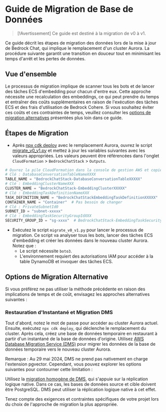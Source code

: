 # Guide de Migration de Base de Données

> [!Avertissement]
> Ce guide est destiné à la migration de v0 à v1.

Ce guide décrit les étapes de migration des données lors de la mise à jour de Bedrock Chat, qui implique le remplacement d'un cluster Aurora. La procédure suivante garantit une transition en douceur tout en minimisant les temps d'arrêt et les pertes de données.

## Vue d'ensemble

Le processus de migration implique de scanner tous les bots et de lancer des tâches ECS d'embedding pour chacun d'entre eux. Cette approche nécessite une recalculation des embeddings, ce qui peut prendre du temps et entraîner des coûts supplémentaires en raison de l'exécution des tâches ECS et des frais d'utilisation de Bedrock Cohere. Si vous souhaitez éviter ces coûts et ces contraintes de temps, veuillez consulter les [options de migration alternatives](#alternative-migration-options) présentées plus loin dans ce guide.

## Étapes de Migration

- Après [npx cdk deploy](../README.md#deploy-using-cdk) avec le remplacement Aurora, ouvrez le script [migrate_v0_v1.py](./migrate_v0_v1.py) et mettez à jour les variables suivantes avec les valeurs appropriées. Les valeurs peuvent être référencées dans l'onglet `CloudFormation` > `BedrockChatStack` > `Outputs`.

```py
# Ouvrez la pile CloudFormation dans la console de gestion AWS et copiez les valeurs à partir de l'onglet Outputs.
# Clé : DatabaseConversationTableNameXXXX
TABLE_NAME = "BedrockChatStack-DatabaseConversationTableXXXXX"
# Clé : EmbeddingClusterNameXXX
CLUSTER_NAME = "BedrockChatStack-EmbeddingClusterXXXXX"
# Clé : EmbeddingTaskDefinitionNameXXX
TASK_DEFINITION_NAME = "BedrockChatStackEmbeddingTaskDefinitionXXXXX"
CONTAINER_NAME = "Container"  # Pas besoin de changer
# Clé : PrivateSubnetId0
SUBNET_ID = "subnet-xxxxx"
# Clé : EmbeddingTaskSecurityGroupIdXXX
SECURITY_GROUP_ID = "sg-xxxx"  # BedrockChatStack-EmbeddingTaskSecurityGroupXXXXX
```

- Exécutez le script `migrate_v0_v1.py` pour lancer le processus de migration. Ce script va analyser tous les bots, lancer des tâches ECS d'embedding et créer les données dans le nouveau cluster Aurora. Notez que :
  - Le script nécessite `boto3`.
  - L'environnement requiert des autorisations IAM pour accéder à la table DynamoDB et invoquer des tâches ECS.

## Options de Migration Alternative

Si vous préférez ne pas utiliser la méthode précédente en raison des implications de temps et de coût, envisagez les approches alternatives suivantes :

### Restauration d'Instantané et Migration DMS

Tout d'abord, notez le mot de passe pour accéder au cluster Aurora actuel. Ensuite, exécutez `npx cdk deploy`, qui déclenche le remplacement du cluster. Après cela, créez une base de données temporaire en restaurant à partir d'un instantané de la base de données d'origine.
Utilisez [AWS Database Migration Service (DMS)](https://aws.amazon.com/dms/) pour migrer les données de la base de données temporaire vers le nouveau cluster Aurora.

Remarque : Au 29 mai 2024, DMS ne prend pas nativement en charge l'extension pgvector. Cependant, vous pouvez explorer les options suivantes pour contourner cette limitation :

Utilisez la [migration homogène de DMS](https://docs.aws.amazon.com/dms/latest/userguide/dm-migrating-data.html), qui s'appuie sur la réplication logique native. Dans ce cas, les bases de données source et cible doivent être PostgreSQL. DMS peut utiliser la réplication logique native à cet effet.

Tenez compte des exigences et contraintes spécifiques de votre projet lors du choix de l'approche de migration la plus appropriée.